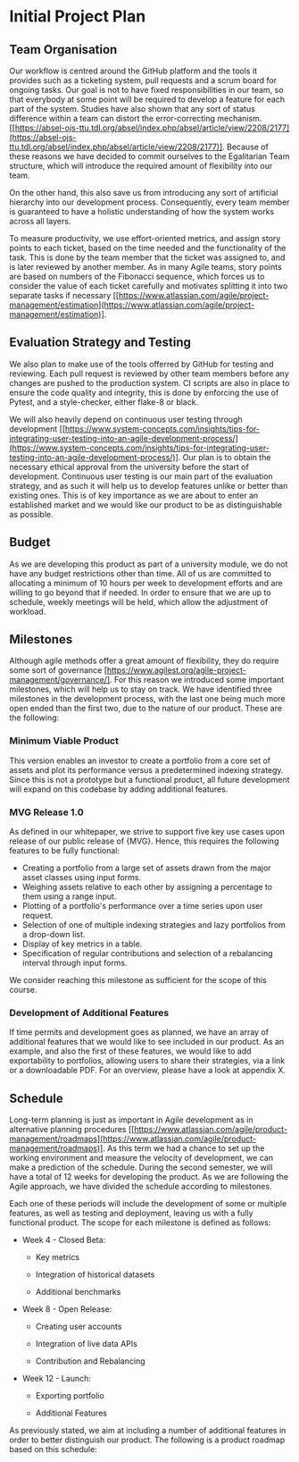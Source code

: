 # Initial Project Plan

## Team Organisation

Our workflow is centred around the GitHub platform and the tools it provides such as a ticketing system, pull requests and a scrum board for ongoing tasks. Our goal is not to have fixed responsibilities in our team, so that everybody at some point will be required to develop a feature for each part of the system. Studies have also shown that any sort of status difference within a team can distort the error-correcting mechanism. [[https://absel-ojs-ttu.tdl.org/absel/index.php/absel/article/view/2208/2177](https://absel-ojs-ttu.tdl.org/absel/index.php/absel/article/view/2208/2177)]. Because of these reasons we have decided to commit ourselves to the Egalitarian Team structure, which will introduce the required amount of flexibility into our team.

On the other hand, this also save us from introducing any sort of artificial hierarchy into our development process. Consequently, every team member is guaranteed to have a holistic understanding of how the system works across all layers.

To measure productivity, we use effort-oriented metrics, and assign story points to each ticket, based on the time needed and the functionality of the task. This is done by the team member that the ticket was assigned to, and is later reviewed by another member. As in many Agile teams, story points are based on numbers of the Fibonacci sequence, which forces us to consider the value of each ticket carefully and motivates splitting it into two separate tasks if necessary [[https://www.atlassian.com/agile/project-management/estimation](https://www.atlassian.com/agile/project-management/estimation)].

## Evaluation Strategy and Testing

We also plan to make use of the tools offerred by GitHub for testing and reviewing. Each pull request is reviewed by other team members before any changes are pushed to the production system. CI scripts are also in place to ensure the code quality and integrity, this is done by enforcing the use of Pytest, and a style-checker, either flake-8 or black.

We will also heavily depend on continuous user testing through development [[https://www.system-concepts.com/insights/tips-for-integrating-user-testing-into-an-agile-development-process/](https://www.system-concepts.com/insights/tips-for-integrating-user-testing-into-an-agile-development-process/)]. Our plan is to obtain the necessary ethical approval from the university before the start of development. Continuous user testing is our main part of the evaluation strategy, and as such it will help us to develop features unlike or better than existing ones. This is of key importance as we are about to enter an established market and we would like our product to be as distinguishable as possible.

## Budget

As we are developing this product as part of a university module, we do not have any budget restrictions other than
time. All of us are committed to allocating a minimum of 10 hours per week to development efforts and are willing to go
beyond that if needed. In order to ensure that we are up to schedule, weekly meetings will be held, which allow the adjustment of workload.

## Milestones

Although agile methods offer a great amount of flexibility, they do require some sort of governance [https://www.agilest.org/agile-project-management/governance/]. For this reason we introduced some important milestones, which will help us to stay on track. We have identified three milestones in the development process, with the last one being much more open ended than the first two, due to the nature of our product. These are the following:

### Minimum Viable Product

This version enables an investor to create a portfolio from a core set of assets and plot its performance versus a predetermined indexing strategy. Since this is not a prototype but a functional product, all future development will expand on this codebase by adding additional features.

### MVG Release 1.0

As defined in our whitepaper, we strive to support five key use cases upon release of our public release of
{MVG}. Hence, this requires the following features to be fully functional:

-   Creating a portfolio from a large set of assets drawn from the major asset classes using input forms.
-   Weighing assets relative to each other by assigning a percentage to them using a range input.
-   Plotting of a portfolio's performance over a time series upon user request.
-   Selection of one of multiple indexing strategies and lazy portfolios from a drop-down list.
-   Display of key metrics in a table.
-   Specification of regular contributions and selection of a rebalancing interval through input forms.

We consider reaching this milestone as sufficient for the scope of this course.

### Development of Additional Features

If time permits and development goes as planned, we have an array of additional features that we would like to see included in our product. As an example, and also the first of these features, we would like to add exportability to portfolios, allowing users to share their strategies, via a link or a downloadable PDF. For an overview, please have a look at appendix X.

## Schedule

Long-term planning is just as important in Agile development as in alternative planning procedures [[https://www.atlassian.com/agile/product-management/roadmaps](https://www.atlassian.com/agile/product-management/roadmaps)]. As this term we had a chance to set up the working environment and measure the velocity of development, we can make a prediction of the schedule. During the second semester, we will have a total of 12 weeks for developing the product. As we are following the Agile approach, we have divided the schedule according to milestones.

Each one of these periods will include the development of some or multiple features, as well as testing and deployment, leaving us with a fully functional product. The scope for each milestone is defined as follows:

-   Week 4 - Closed Beta:
    
    -   Key metrics
        
    -   Integration of historical datasets
        
    -   Additional benchmarks
        
-   Week 8 - Open Release:
    
    -   Creating user accounts
        
    -   Integration of live data APIs
        
    -   Contribution and Rebalancing
        
-   Week 12 - Launch:
    
    -   Exporting portfolio
        
    -   Additional Features
        

As previously stated, we aim at including a number of additional features in order to better distinguish our product. The following is a product roadmap based on this schedule:
